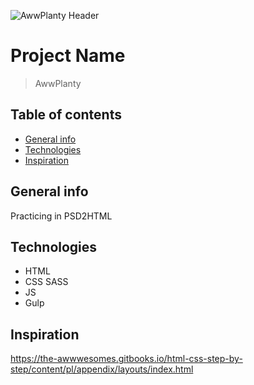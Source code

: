 ![AwwPlanty Header](img/screenshot.png)
# Project Name
> AwwPlanty 

## Table of contents
* [General info](#general-info)
* [Technologies](#technologies)
* [Inspiration](#inspiration)


## General info
Practicing in PSD2HTML


## Technologies
* HTML
* CSS SASS
* JS
* Gulp


## Inspiration
https://the-awwwesomes.gitbooks.io/html-css-step-by-step/content/pl/appendix/layouts/index.html
